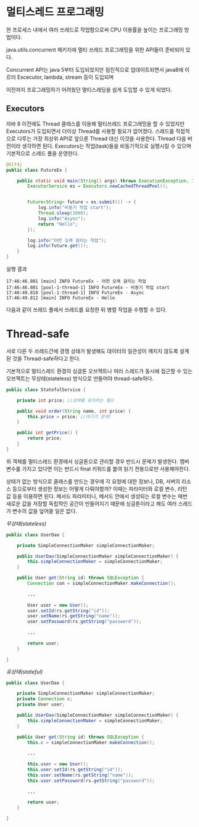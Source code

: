 # 멀티스레드 프로그래밍



한 프로세스 내에서 여러 쓰레드로 작업함으로써 CPU 이용률을 높이는 프로그래밍 방법이다.

java.utils.concurrent 패키지에 멀티 쓰레드 프로그래밍을 위한 API들이 준비되어 있다.

Concurrent API는 java 5부터 도입되었지만 점진적으로 업데이트되면서 java8에 이르러 Excecutor, lambda, stream 등이 도입되며

이전까지 프로그래밍하기 어려웠던 멀티스레딩을 쉽게 도입할 수 있게 되었다.



## Executors

자바 8 이전에도 Thread 클래스를 이용해 멀티쓰레드 프로그래밍을 할 수 있었지만 Executors가 도입되면서 더이상 Thread를 사용할 필요가 없어졌다. 스레드를 직접적으로 다루는 가장 최상위 API로 앞으론 Thread 대신 이것을 사용한다. Thread 다음 버전이라 생각하면 된다. Executors는 작업(task)들을 비동기적으로 실행시킬 수 있으며 기본적으로 스레드 풀을 운영한다.



```java
@Slf4j
public class FutureEx {

    public static void main(String[] args) throws ExecutionException, InterruptedException {
        ExecutorService es = Executors.newCachedThreadPool();


        Future<String> future = es.submit(() -> {
            log.info("비동기 작업 start");
            Thread.sleep(3000);
            log.info("Async");
            return "Hello";
        });

        log.info("어떤 오래 걸리는 작업");
        log.info(future.get());
    }
}
```



실행 결과

```
17:46:46.801 [main] INFO FutureEx - 어떤 오래 걸리는 작업
17:46:46.801 [pool-1-thread-1] INFO FutureEx - 비동기 작업 start
17:46:49.810 [pool-1-thread-1] INFO FutureEx - Async
17:46:49.812 [main] INFO FutureEx - Hello
```

다음과 같이 쓰레드 풀에서 쓰레드를 요청한 뒤 병렬 작업을 수행할 수 있다.





# Thread-safe

서로 다른 두 쓰레드간에 경쟁 상태가 발생해도 데이터의 일관성이 깨지지 않도록 설계된 것을 Thread-safe하다고 한다.

기본적으로 멀티스레드 환경의 싱글톤 오브젝트나 여러 스레드가 동시에 접근할 수 있는 오브젝트는 무상태(stateless) 방식으로 만들어야 thread-safe하다.

```java
public class StatefulService {

    private int price; //상태를 유지하는 필드

    public void order(String name, int price) {
        this.price = price; //여기가 문제!
    }

    public int getPrice() {
        return price;
    }
}
```

위 객체를 멀티스레드 환경에서 싱글톤으로 관리할 경우 반드시 문제가 발생한다. 멤버 변수를 가지고 있다면 이는 반드시 final 키워드를 붙여 읽기 전용으로만 사용해야한다.



상태가 없는 방식으로 클래스를 만드는 경우에 각 요청에 대한 정보나, DB, 서버의 리소스 등으로부터 생성한 정보는 어떻게 다뤄야할까? 이때는 파라미터와 로컬 변수, 리턴 값 등을 이용하면 된다. 메서드 파라미터나, 메서드 안에서 생성되는 로컬 변수는 매번 새로운 값을 저장할 독립적인 공간이 만들어지기 때문에 싱글톤이라고 해도 여러 스레드가 변수의 값을 덮어쓸 일은 없다.

*무상태(stateless)*

```java
public class UserDao {

    private SimpleConnectionMaker simpleConnectionMaker;

    public UserDao(SimpleConnectionMaker simpleConnectionMaker) {
        this.simpleConnectionMaker = simpleConnectionMaker;
    }

    public User get(String id) throws SQLException {
        Connection con = simpleConnectionMaker.makeConnection();
        
        ...

        User user = new User();
        user.setId(rs.getString("id"));
        user.setName(rs.getString("name"));
        user.setPassword(rs.getString("password"));
        
        ...

        return user;
    }

}
```



*유상태(stateful)*

```java
public class UserDao {

    private SimpleConnectionMaker simpleConnectionMaker;
    private Connection c;
    private User user;

    public UserDao(SimpleConnectionMaker simpleConnectionMaker) {
        this.simpleConnectionMaker = simpleConnectionMaker;
    }

    public User get(String id) throws SQLException {
        this.c = simpleConnectionMaker.makeConnection();
        
        ...

        this.user = new User();
        this.user.setId(rs.getString("id"));
        this.user.setName(rs.getString("name"));
        this.user.setPassword(rs.getString("password"));
        
        ...

        return user;
    }

}
```

